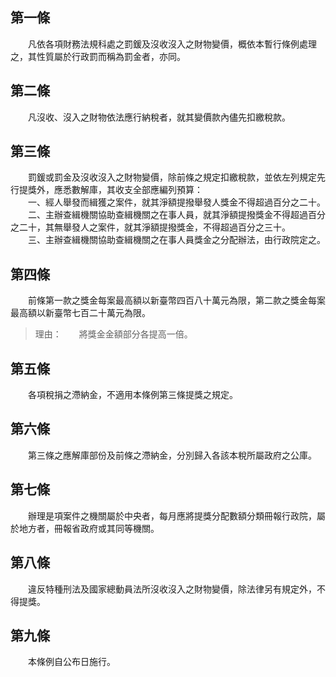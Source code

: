 第一條 
-------
　　凡依各項財務法規科處之罰鍰及沒收沒入之財物變價，概依本暫行條例處理之，其性質屬於行政罰而稱為罰金者，亦同。  


第二條 
-------
　　凡沒收、沒入之財物依法應行納稅者，就其變價款內儘先扣繳稅款。  


第三條 
-------
　　罰鍰或罰金及沒收沒入之財物變價，除前條之規定扣繳稅款，並依左列規定先行提獎外，應悉數解庫，其收支全部應編列預算：  
　　一、經人舉發而緝獲之案件，就其淨額提撥舉發人獎金不得超過百分之二十。  
　　二、主辦查緝機關協助查緝機關之在事人員，就其淨額提撥獎金不得超過百分之二十，其無舉發人之案件，就其淨額提撥獎金，不得超過百分之三十。  
　　三、主辦查緝機關協助查緝機關之在事人員獎金之分配辦法，由行政院定之。  


第四條 
-------
　　前條第一款之獎金每案最高額以新臺幣四百八十萬元為限，第二款之獎金每案最高額以新臺幣七百二十萬元為限。  
> 理由：　　將獎金金額部分各提高一倍。



第五條 
-------
　　各項稅捐之滯納金，不適用本條例第三條提獎之規定。  


第六條 
-------
　　第三條之應解庫部份及前條之滯納金，分別歸入各該本稅所屬政府之公庫。  


第七條 
-------
　　辦理是項案件之機關屬於中央者，每月應將提獎分配數額分類冊報行政院，屬於地方者，冊報省政府或其同等機關。  


第八條 
-------
　　違反特種刑法及國家總動員法所沒收沒入之財物變價，除法律另有規定外，不得提獎。  


第九條 
-------
　　本條例自公布日施行。